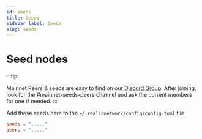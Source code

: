 ```yaml
---
id: seeds
title: Seeds
sidebar_label: Seeds
slug: seeds
---
```


# Seed nodes

:::tip 

Mainnet Peers & seeds are easy to find on our [Discord Group](https://discord.gg/Nv9EUbRnKb). After joining,
look for the #mainnet-seeds-peers channel and ask the current members for one if needed.
:::

Add these seeds here to the `~/.realionetwork/config/config.toml` file

```toml
seeds = "....." 
peers = "....."
```
